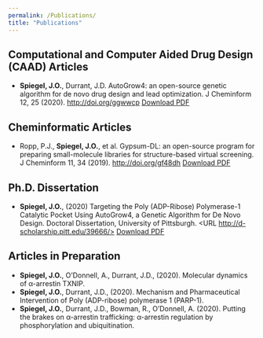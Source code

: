 ```yaml
---
permalink: /Publications/
title: "Publications"
---
```


## Computational and Computer Aided Drug Design (CAAD) Articles

- **Spiegel, J.O.**, Durrant, J.D. AutoGrow4: an open-source genetic algorithm for de novo drug design and lead optimization. J Cheminform 12, 25 (2020). <http://doi.org/ggwwcp>
    <a id="raw-url" href="https://jacob-spiegel.github.io/Jacob-Spiegel/assets/Papers/AutoGrow4_2020.pdf">Download PDF</a>


## Cheminformatic Articles

- Ropp, P.J., **Spiegel, J.O.**, et al. Gypsum-DL: an open-source program for preparing small-molecule libraries for structure-based virtual screening. J Cheminform 11, 34 (2019). <http://doi.org/gf48dh>
    <a id="raw-url" href="https://jacob-spiegel.github.io/Jacob-Spiegel/assets/Papers/AutoGrow4_2020.pdf">Download PDF</a>

## Ph.D. Dissertation
- **Spiegel, J.O.**, (2020) Targeting the Poly (ADP-Ribose) Polymerase-1 Catalytic Pocket Using AutoGrow4, a Genetic Algorithm for De Novo Design. Doctoral Dissertation, University of Pittsburgh. <URL http://d-scholarship.pitt.edu/39666/>
    <a id="raw-url" href="/home/jacob/Documents/WEB/Jacob-Spiegel.github.io/assets/Papers/Jacob_Spiegel_Thesis.pdf">Download PDF</a>

## Articles in Preparation
- **Spiegel, J.O.**, O’Donnell, A., Durrant, J.D., (2020). Molecular dynamics of α-arrestin TXNIP. 
- **Spiegel, J.O.**, Durrant, J.D., (2020). Mechanism and Pharmaceutical Intervention of Poly (ADP-ribose) polymerase 1 (PARP-1). 
- **Spiegel, J.O.**, Durrant, J.D., Bowman, R., O’Donnell, A. (2020). Putting the brakes on α-arrestin trafficking: α-arrestin regulation by phosphorylation and ubiquitination.
